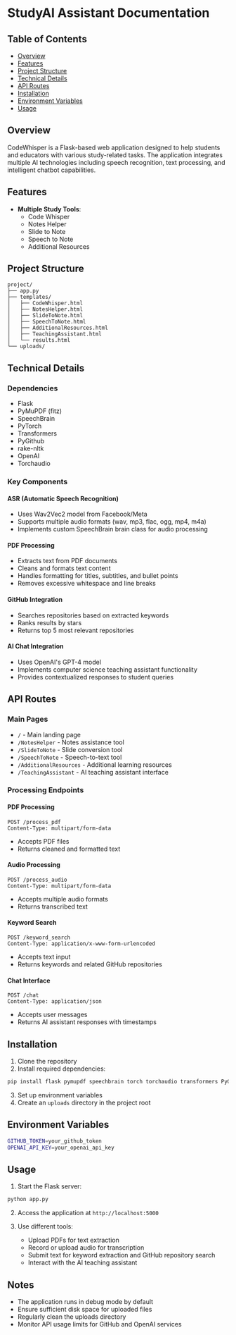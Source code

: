 # StudyAI Assistant Documentation

## Table of Contents
- [Overview](#overview)
- [Features](#features)
- [Project Structure](#project-structure)
- [Technical Details](#technical-details)
- [API Routes](#api-routes)
- [Installation](#installation)
- [Environment Variables](#environment-variables)
- [Usage](#usage)

## Overview
CodeWhisper is a Flask-based web application designed to help students and educators with various study-related tasks. The application integrates multiple AI technologies including speech recognition, text processing, and intelligent chatbot capabilities.

## Features
- **Multiple Study Tools**:
  - Code Whisper
  - Notes Helper
  - Slide to Note
  - Speech to Note
  - Additional Resources

## Project Structure
```
project/
├── app.py
├── templates/
│   ├── CodeWhisper.html
│   ├── NotesHelper.html
│   ├── SlideToNote.html
│   ├── SpeechToNote.html
│   ├── AdditionalResources.html
│   ├── TeachingAssistant.html
│   └── results.html
└── uploads/
```

## Technical Details

### Dependencies
- Flask
- PyMuPDF (fitz)
- SpeechBrain
- PyTorch
- Transformers
- PyGithub
- rake-nltk
- OpenAI
- Torchaudio

### Key Components

#### ASR (Automatic Speech Recognition)
- Uses Wav2Vec2 model from Facebook/Meta
- Supports multiple audio formats (wav, mp3, flac, ogg, mp4, m4a)
- Implements custom SpeechBrain brain class for audio processing

#### PDF Processing
- Extracts text from PDF documents
- Cleans and formats text content
- Handles formatting for titles, subtitles, and bullet points
- Removes excessive whitespace and line breaks

#### GitHub Integration
- Searches repositories based on extracted keywords
- Ranks results by stars
- Returns top 5 most relevant repositories

#### AI Chat Integration
- Uses OpenAI's GPT-4 model
- Implements computer science teaching assistant functionality
- Provides contextualized responses to student queries

## API Routes

### Main Pages
- `/` - Main landing page
- `/NotesHelper` - Notes assistance tool
- `/SlideToNote` - Slide conversion tool
- `/SpeechToNote` - Speech-to-text tool
- `/AdditionalResources` - Additional learning resources
- `/TeachingAssistant` - AI teaching assistant interface

### Processing Endpoints
#### PDF Processing
```http
POST /process_pdf
Content-Type: multipart/form-data
```
- Accepts PDF files
- Returns cleaned and formatted text

#### Audio Processing
```http
POST /process_audio
Content-Type: multipart/form-data
```
- Accepts multiple audio formats
- Returns transcribed text

#### Keyword Search
```http
POST /keyword_search
Content-Type: application/x-www-form-urlencoded
```
- Accepts text input
- Returns keywords and related GitHub repositories

#### Chat Interface
```http
POST /chat
Content-Type: application/json
```
- Accepts user messages
- Returns AI assistant responses with timestamps

## Installation

1. Clone the repository
2. Install required dependencies:
```bash
pip install flask pymupdf speechbrain torch torchaudio transformers PyGithub rake-nltk openai
```
3. Set up environment variables
4. Create an `uploads` directory in the project root

## Environment Variables
```bash
GITHUB_TOKEN=your_github_token
OPENAI_API_KEY=your_openai_api_key
```

## Usage

1. Start the Flask server:
```bash
python app.py
```

2. Access the application at `http://localhost:5000`

3. Use different tools:
   - Upload PDFs for text extraction
   - Record or upload audio for transcription
   - Submit text for keyword extraction and GitHub repository search
   - Interact with the AI teaching assistant

## Notes
- The application runs in debug mode by default
- Ensure sufficient disk space for uploaded files
- Regularly clean the uploads directory
- Monitor API usage limits for GitHub and OpenAI services